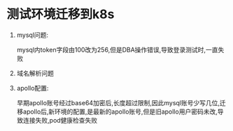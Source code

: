 # 测试环境迁移到k8s

1. mysql问题:

   mysql内token字段由100改为256,但是DBA操作错误,导致登录测试时,一直失败

2. 域名解析问题

3. apollo配置:

   早期apollo账号经过base64加密后,长度超过限制,因此mysql账号少写几位,迁移apollo后,新环境的配置,是最新的apollo账号,但是旧apollo用户密码未改,导致连接失败,pod健康检查失败
